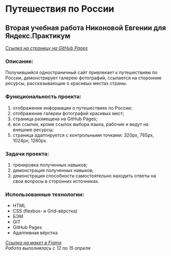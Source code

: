 # Путешествия по России
  
## Вторая учебная работа Никоновой Евгении для Яндекс.Практикум  
_[Ссылка на страницу на GitHub Pages](https://beagle-elgaeb.github.io/russian-travel/index.html)_  
  
### Описание:  
Получившийся одностраничный сайт привлекает к путешествиям по России, демонстрирует галерею фотографий, ссылается на сторонние ресурсы, рассказывающие о красивых местах страны.  
  
### Функциональность проекта:  
1. отображение информации о путешествиях по России;  
2. отображение галереи фотографий красивых мест;  
3. страница размещена на GitHub Pages;  
4. все ссылки, кроме ссылок выбора языка, рабочие и ведут на внешние ресурсы;  
5. страница адаптируется с контрольными точками: 320px, 765px, 1024px; 1280px.  
  
### Задачи проекта:  
1. тренировка полученных навыков;  
2. демонстрация полученных навыков;  
3. демонстрация способности самостоятельно находить ответы на свои вопросы в сторонних источниках.  
  
### Использованные технологии:  
* HTML  
* CSS (flexbox- и Grid-вёрстка)  
* БЭМ  
* GIT  
* GitHub Pages  
* Адаптивная вёрстка  
  
_[Ссылка на макет в Figma](https://www.figma.com/file/5S2WSbEFL6awjVWJ0NWL8Q/Sprint-3_-Russia-_-desktop-mobile?node-id=28503%3A0)_  
_Работа выполнялась с 12 по 15 апреля_  
